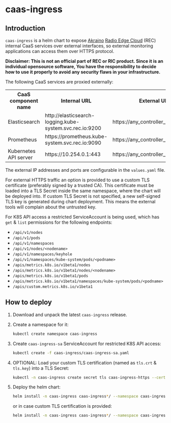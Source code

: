 # caas-ingress

## Introduction

`caas-ingress` is a helm chart to expose [Akraino](https://www.lfedge.org/projects/akraino/) [Radio Edge Cloud](https://wiki.akraino.org/pages/viewpage.action?pageId=6128402) (REC) internal CaaS services over external interfaces, so external monitoring applications can access them over HTTPS protocol.

**Disclaimer: This is not an official part of REC or RIC product. Since it is an individual opensource software, You have the responsibility to decide how to use it properly to avoid any security flaws in your infrastructure.**

The following CaaS services are proxied externally:
<table>
  <tr><th>CaaS component name</th><th>Internal URL</th><th>External URL</th></tr>
  <tr><td>Elasticsearch</td><td>http://elasticsearch-logging.kube-system.svc.rec.io:9200</td><td>https://any_controller_ext_ip:19200</td></tr>
  <tr><td>Prometheus</td><td>https://prometheus.kube-system.svc.rec.io:9090</td><td>https://any_controller_ext_ip:19090</td></tr>
  <tr><td>Kubernetes API server</td><td>https://10.254.0.1:443</td><td>https://any_controller_ext_ip:16443</td></tr>
</table>

The external IP addresses and ports are configurable in the `values.yaml` file.

For external HTTPS traffic an option is provided to use a custom TLS certificate (preferably signed by a trusted CA). This certificate must be loaded into a TLS Secret inside the same namespace, where the chart will be deployed into.
If custom TLS Secret is not specified, a new self-signed TLS key is generated during chart deployment. This means the external tools will complain about the untrusted key.

For K8S API access a restricted ServiceAccount is being used, which has `get` & `list` permissions for the following endpoints:

* `/api/v1/nodes`
* `/api/v1/pods`
* `/api/v1/namespaces`
* `/api/v1/nodes/<nodename>`
* `/api/v1/namespaces/keyhole`
* `/api/v1/namespaces/kube-system/pods/<podname>`
* `/apis/metrics.k8s.io/v1beta1/nodes`
* `/apis/metrics.k8s.io/v1beta1/nodes/<nodename>`
* `/apis/metrics.k8s.io/v1beta1/pods`
* `/apis/metrics.k8s.io/v1beta1/namespaces/kube-system/pods/<podname>`
* `/apis/custom.metrics.k8s.io/v1beta1`

## How to deploy

1. Download and unpack the latest `caas-ingress` release.

2. Create a namespace for it:

   ```sh
   kubectl create namespace caas-ingress
   ```

3. Create `caas-ingress-sa` ServiceAccount for restricted K8S API access:

   ```sh
   kubectl create -f caas-ingress/caas-ingress-sa.yaml
   ```

4. OPTIONAL: Load your custom TLS certification (named as `tls.crt` & `tls.key`) into a TLS Secret:

   ```sh
   kubectl -n caas-ingress create secret tls caas-ingress-https --cert=tls.crt --key=tls.key
   ```

5. Deploy the helm chart:

   ```sh
   helm install -n caas-ingress caas-ingress*/ --namespace caas-ingress --set service.externalIPs="{10.20.30.41,10.20.30.42,10.20.30.43}" --wait
   ```

   or in case custom TLS certification is provided:

   ```sh
   helm install -n caas-ingress caas-ingress*/ --namespace caas-ingress --set service.externalIPs="{10.20.30.41,10.20.30.42,10.20.30.43}" --set custom_tls_secret=caas-ingress-https --wait
   ```
